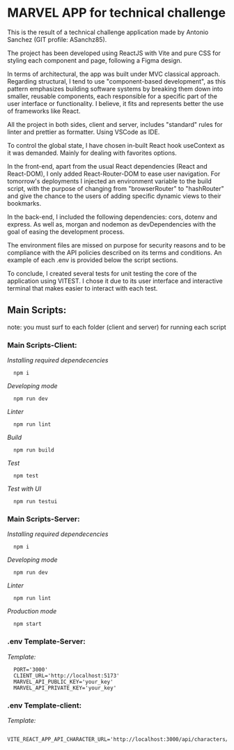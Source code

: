 # MARVEL APP for technical challenge

This is the result of a technical challenge application made by Antonio Sanchez (GIT profile: ASanchz85).

The project has been developed using ReactJS with Vite and pure CSS for styling each component and page, following a Figma design.

In terms of architectural, the app was built under MVC classical approach. Regarding structural, I tend to use "component-based development", as this pattern emphasizes building software systems by breaking them down into smaller, reusable components, each responsible for a specific part of the user interface or functionality. I believe, it fits and represents better the use of frameworks like React.

All the project in both sides, client and server, includes "standard" rules for linter and prettier as formatter. Using VSCode as IDE.

To control the global state, I have chosen in-built React hook useContext as it was demanded. Mainly for dealing with favorites options.

In the front-end, apart from the usual React dependencies (React and React-DOM), I only added React-Router-DOM to ease user navigation. For tomorrow's deployments I injected an environment variable to the build script, with the purpose of changing from "browserRouter" to "hashRouter" and give the chance to the users of adding specific dynamic views to their bookmarks.

In the back-end, I included the following dependencies: cors, dotenv and express. As well as, morgan and nodemon as devDependencies with the goal of easing the development process.

The environment files are missed on purpose for security reasons and to be compliance with the API policies described on its terms and conditions. An example of each .env is provided below the script sections.

To conclude, I created several tests for unit testing the core of the application using VITEST. I chose it due to its user interface and interactive terminal that makes easier to interact with each test.

## Main Scripts:
  note: you must surf to each folder (client and server) for running each script


### Main Scripts-Client:

  *Installing required dependecencies*
  ~~~
    npm i
  ~~~
  
  *Developing mode*
  ~~~
    npm run dev
  ~~~

  *Linter*
  ~~~
    npm run lint
  ~~~

  *Build*
  ~~~
    npm run build
  ~~~

  *Test*
  ~~~
    npm test
  ~~~

  *Test with UI*
  ~~~
    npm run testui
  ~~~

### Main Scripts-Server:

  *Installing required dependecencies*
  ~~~
    npm i
  ~~~
  
  *Developing mode*
  ~~~
    npm run dev
  ~~~

  *Linter*
  ~~~
    npm run lint
  ~~~

  *Production mode*
  ~~~
    npm start
  ~~~


### .env Template-Server:

  *Template:*
  ~~~
    PORT='3000'
    CLIENT_URL='http://localhost:5173'
    MARVEL_API_PUBLIC_KEY='your_key'
    MARVEL_API_PRIVATE_KEY='your_key'
  ~~~

### .env Template-client:

  *Template:*
  ~~~
    VITE_REACT_APP_API_CHARACTER_URL='http://localhost:3000/api/characters/'
  ~~~
